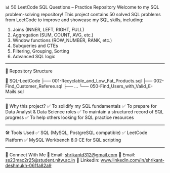 📊 50 LeetCode SQL Questions – Practice Repository
Welcome to my SQL problem-solving repository!
This project contains 50 solved SQL problems from LeetCode to improve and showcase my SQL skills, including:

1. Joins (INNER, LEFT, RIGHT, FULL)
2. Aggregation (SUM, COUNT, AVG, etc.)
3. Window functions (ROW_NUMBER, RANK, etc.)
4. Subqueries and CTEs
5. Filtering, Grouping, Sorting
6. Advanced SQL logic

-----------------------------------------------------------------------------------------------------------------------

📁 Repository Structure

📂 SQL-LeetCode
├── 001-Recyclable_and_Low_Fat_Products.sql
├── 002-Find_Customer_Referee.sql
├── ...
└── 050-Find_Users_with_Valid_E-Mails.sql

-----------------------------------------------------------------------------------------------------------------------

🧠 Why this project?
✅ To solidify my SQL fundamentals
✅ To prepare for Data Analyst & Data Science roles
✅ To maintain a structured record of SQL progress
✅ To help others looking for SQL practice resources

-----------------------------------------------------------------------------------------------------------------------

🛠️ Tools Used
✅ SQL (MySQL, PostgreSQL compatible)
✅ LeetCode Platform
✅ MySQL Workbench 8.0 CE for SQL scripting

-----------------------------------------------------------------------------------------------------------------------

🔗 Connect With Me
📧 Email: shrikantd312@gmail.com
📧 Email: ss23mac2r25@student.nitw.ac.in
💼 LinkedIn: www.linkedin.com/in/shrikant-deshmukh-0611a82a9





